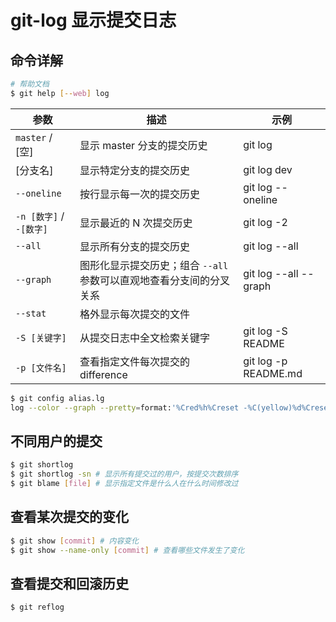 # git-log 显示提交日志

## 命令详解

```bash
# 帮助文档
$ git help [--web] log
```

| 参数                    | 描述                                                                | 示例                  |
| ----------------------- | ------------------------------------------------------------------- | --------------------- |
| `master` / [空]         | 显示 master 分支的提交历史                                          | git log               |
| [分支名]                | 显示特定分支的提交历史                                              | git log dev           |
| `--oneline`             | 按行显示每一次的提交历史                                            | git log --oneline     |
| `-n [数字]` / `-[数字]` | 显示最近的 N 次提交历史                                             | git log -2            |
| `--all`                 | 显示所有分支的提交历史                                              | git log --all         |
| `--graph`               | 图形化显示提交历史；组合 `--all` 参数可以直观地查看分支间的分叉关系 | git log --all --graph |
| `--stat`                | 格外显示每次提交的文件                                              |                       |
| `-S [关键字]`           | 从提交日志中全文检索关键字                                          | git log -S README     |
| `-p [文件名]`           | 查看指定文件每次提交的 difference                                   | git log -p README.md  |

```bash
$ git config alias.lg
log --color --graph --pretty=format:'%Cred%h%Creset -%C(yellow)%d%Creset %s %Cgreen(%cr) %C(bold blue)<%an>%Creset' --abbrev-commit
```

## 不同用户的提交

```bash
$ git shortlog
$ git shortlog -sn # 显示所有提交过的用户，按提交次数排序
$ git blame [file] # 显示指定文件是什么人在什么时间修改过
```

## 查看某次提交的变化

```bash
$ git show [commit] # 内容变化
$ git show --name-only [commit] # 查看哪些文件发生了变化
```

## 查看提交和回滚历史

```bash
$ git reflog
```